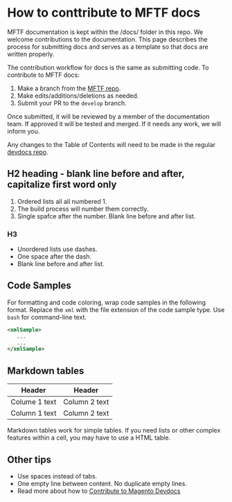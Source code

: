 # How to conttribute to MFTF docs

MFTF documentation is kept within the /docs/ folder in this repo.
We welcome contributions to the documentation.
This page describes the process for submitting docs and serves as a template so that docs are written properly.

The contribution workflow for docs is the same as submitting code.
To contribute to MFTF docs:

1. Make a branch from the [MFTF repo][].
1. Make edits/additions/deletions as needed.
1. Submit your PR to the `develop` branch.

Once submitted, it will be reviewed by a member of the documentation team.
If approved it will be tested and merged.
If it needs any work, we will inform you.

Any changes to the Table of Contents will need to be made in the regular [devdocs repo][].

## H2 heading - blank line before and after, capitalize first word only

1. Ordered lists all all numbered 1.
1. The build process will number them correctly.
1. Single spafce after the number. Blank line before and after list.

### H3

- Unordered lists use dashes.
- One space after the dash.
- Blank line before and after list.

## Code Samples

For formatting and code coloring, wrap code samples in the following format.
Replace the `xml` with the file extension of the code sample type. Use `bash` for command-line text.

```xml
<xmlSample>
   ...
   ...
</xmlSample>
```

## Markdown tables

| Header      | Header |
| ----------- | ----------- |
| Colume 1 text | Column 2 text|
| Column 1 text | Column 2 text|

Markdown tables work for simple tables. If you need lists or other complex features within a cell, you may have to use a HTML table.

## Other tips

- Use spaces instead of tabs.
- One empty line between content. No duplicate empty lines.
- Read more about how to [Contribute to Magento Devdocs][]

<!-- For readability, we abstract the link URLS to the bottom of the page. The extra set of square brackets denotes it is a link, rather than plain brackets. >

<!-- Link Definitions -->
[devdocs repo]: https://github.com/magento/devdocs
[MFTF repo]: https://github.com/magento/magento2-functional-testing-framework
[Contribute to Magento Devdocs]: https://github.com/magento/devdocs/blob/master/.github/CONTRIBUTING.md